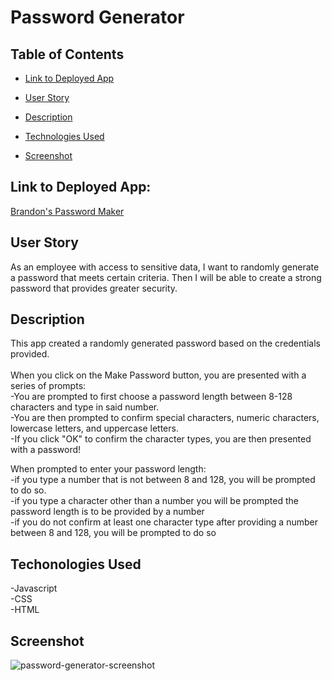 # Password Generator

## Table of Contents

* [Link to Deployed App](#link-to-deplyoed-app)
+ [User Story](#user-story)
- [Description](#description)
* [Technologies Used](#technologies-used)
+ [Screenshot](#screenshot)
## Link to Deployed App:
[Brandon's Password Maker](https://barmstrong1188.github.io/My-password-maker/)

## User Story

As an employee with access to sensitive data, I want to randomly generate a password that meets certain criteria.
Then I will be able to create a strong password that provides greater security.

## Description
This app created a randomly generated password based on the credentials provided.
<br><br>
When you click on the Make Password button, you are presented with a series of prompts:<br>
-You are prompted to first choose a password length between 8-128 characters and type in said number.<br>
-You are then prompted to confirm special characters, numeric characters, lowercase letters, and uppercase letters.<br>
-If you click "OK" to confirm the character types, you are then presented with a password!<br>

When prompted to enter your password length:<br>
-if you type a number that is not between 8 and 128, you will be prompted to do so.<br>
-if you type a character other than a number you will be prompted the password length is to be provided by a number<br>
-if you do not confirm at least one character type after providing a number between 8 and 128, you will be prompted to do so<br>

## Techonologies Used
-Javascript <br>
-CSS <br>
-HTML 

## Screenshot
![password-generator-screenshot](https://user-images.githubusercontent.com/65680645/84585948-dff7e200-ade2-11ea-8ce2-31a51ec146ee.png)

